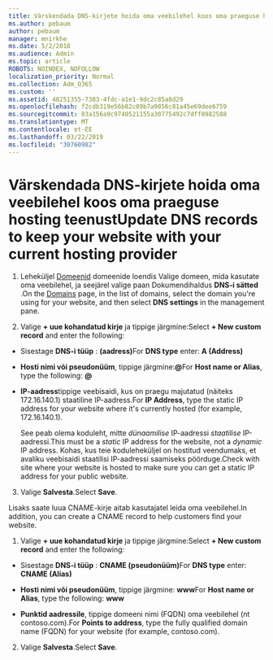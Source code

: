 ```yaml
---
title: Värskendada DNS-kirjete hoida oma veebilehel koos oma praeguse hosting teenust
ms.author: pebaum
author: pebaum
manager: mnirkhe
ms.date: 5/2/2018
ms.audience: Admin
ms.topic: article
ROBOTS: NOINDEX, NOFOLLOW
localization_priority: Normal
ms.collection: Adm_O365
ms.custom: ''
ms.assetid: 48251355-7383-4fdc-a1e1-9dc2c85a8d29
ms.openlocfilehash: f2cdb319e56b82c09b7a9856c81a45e69dee6759
ms.sourcegitcommit: 03a156a9c9740521155a30775492c7dff0982588
ms.translationtype: MT
ms.contentlocale: et-EE
ms.lasthandoff: 03/22/2019
ms.locfileid: "30760982"
---
```

# <a name="update-dns-records-to-keep-your-website-with-your-current-hosting-provider"></a><span data-ttu-id="f3f91-102">Värskendada DNS-kirjete hoida oma veebilehel koos oma praeguse hosting teenust</span><span class="sxs-lookup"><span data-stu-id="f3f91-102">Update DNS records to keep your website with your current hosting provider</span></span>

1. <span data-ttu-id="f3f91-103">Leheküljel [Domeenid](https://portal.office.com/adminportal/home#/Domains) domeenide loendis Valige domeen, mida kasutate oma veebilehel, ja seejärel valige paan Dokumendihaldus **DNS-i sätted** .</span><span class="sxs-lookup"><span data-stu-id="f3f91-103">On the [Domains](https://portal.office.com/adminportal/home#/Domains) page, in the list of domains, select the domain you're using for your website, and then select **DNS settings** in the management pane.</span></span> 
    
2. <span data-ttu-id="f3f91-104">Valige **+ uue kohandatud kirje** ja tippige järgmine:</span><span class="sxs-lookup"><span data-stu-id="f3f91-104">Select **+ New custom record** and enter the following:</span></span> 
    
  - <span data-ttu-id="f3f91-105">Sisestage **DNS-i tüüp** : **(aadress)**</span><span class="sxs-lookup"><span data-stu-id="f3f91-105">For **DNS type** enter: **A (Address)**</span></span>
    
  - <span data-ttu-id="f3f91-106">**Hosti nimi või pseudonüüm**, tippige järgmine:**@**</span><span class="sxs-lookup"><span data-stu-id="f3f91-106">For **Host name or Alias**, type the following: **@**</span></span>
    
  - <span data-ttu-id="f3f91-107">**IP-aadress**tippige veebisaidi, kus on praegu majutatud (näiteks 172.16.140.1) staatiline IP-aadress.</span><span class="sxs-lookup"><span data-stu-id="f3f91-107">For **IP Address**, type the static IP address for your website where it's currently hosted (for example, 172.16.140.1).</span></span> 
    
    <span data-ttu-id="f3f91-108">See peab olema koduleht, mitte *dünaamilise* IP-aadressi *staatilise* IP-aadressi.</span><span class="sxs-lookup"><span data-stu-id="f3f91-108">This must be a  *static*  IP address for the website, not a  *dynamic*  IP address.</span></span> <span data-ttu-id="f3f91-109">Kohas, kus teie koduleheküljel on hostitud veendumaks, et avaliku veebisaidi staatilisi IP-aadressi saamiseks pöörduge.</span><span class="sxs-lookup"><span data-stu-id="f3f91-109">Check with site where your website is hosted to make sure you can get a static IP address for your public website.</span></span> 
    
3. <span data-ttu-id="f3f91-110">Valige **Salvesta**.</span><span class="sxs-lookup"><span data-stu-id="f3f91-110">Select **Save**.</span></span> 
    
<span data-ttu-id="f3f91-111">Lisaks saate luua CNAME-kirje aitab kasutajatel leida oma veebilehel.</span><span class="sxs-lookup"><span data-stu-id="f3f91-111">In addition, you can create a CNAME record to help customers find your website.</span></span>
  
1. <span data-ttu-id="f3f91-112">Valige **+ uue kohandatud kirje** ja tippige järgmine:</span><span class="sxs-lookup"><span data-stu-id="f3f91-112">Select **+ New custom record** and enter the following:</span></span> 
    
  - <span data-ttu-id="f3f91-113">Sisestage **DNS-i tüüp** : **CNAME (pseudonüüm)**</span><span class="sxs-lookup"><span data-stu-id="f3f91-113">For **DNS type** enter: **CNAME (Alias)**</span></span>
    
  - <span data-ttu-id="f3f91-114">**Hosti nimi või pseudonüüm**, tippige järgmine: **www**</span><span class="sxs-lookup"><span data-stu-id="f3f91-114">For **Host name or Alias**, type the following: **www**</span></span>
    
  - <span data-ttu-id="f3f91-115">**Punktid aadressile**, tippige domeeni nimi (FQDN) oma veebilehel (nt contoso.com).</span><span class="sxs-lookup"><span data-stu-id="f3f91-115">For **Points to address**, type the fully qualified domain name (FQDN) for your website (for example, contoso.com).</span></span> 
    
2. <span data-ttu-id="f3f91-116">Valige **Salvesta**.</span><span class="sxs-lookup"><span data-stu-id="f3f91-116">Select **Save**.</span></span> 
    

